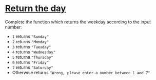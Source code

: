 # [Return the day](https://www.codewars.com/kata/return-the-day "https://www.codewars.com/kata/59dd3ccdded72fc78b000b25")

Complete the function which returns the weekday according to the input number:

* `1` returns `"Sunday"`
* `2` returns `"Monday"`
* `3` returns `"Tuesday"`
* `4` returns `"Wednesday"`
* `5` returns `"Thursday"`
* `6` returns `"Friday"`
* `7` returns `"Saturday"`
* Otherwise returns `"Wrong, please enter a number between 1 and 7"`